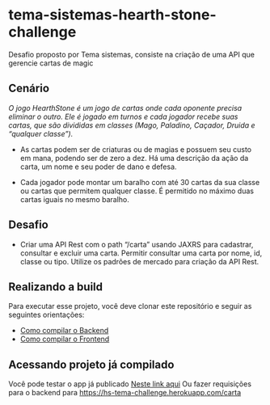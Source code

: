 # tema-sistemas-hearth-stone-challenge
Desafio proposto por Tema sistemas, consiste na criação de uma API que gerencie cartas de magic

## Cenário ##
_O jogo HearthStone é um jogo de cartas onde cada oponente precisa eliminar o
outro. Ele é jogado em turnos e cada jogador recebe suas cartas, que são divididas em
classes (Mago, Paladino, Caçador, Druida e “qualquer classe”)._

- As cartas podem ser de criaturas ou de magias e possuem seu custo em mana,
podendo ser de zero a dez. Há uma descrição da ação da carta, um nome e seu
poder de dano e defesa.

- Cada jogador pode montar um baralho com até 30 cartas da sua classe ou cartas
que permitem qualquer classe. É permitido no máximo duas cartas iguais no
mesmo baralho.

## Desafio ##
- Criar  uma  API  Rest  com o path “/carta”  usando  JAXRS  para  cadastrar,  consultar  e 
excluir uma carta. Permitir consultar uma carta por nome, id, classe ou tipo. Utilize os 
padrões de mercado para criação da API Rest. 

## Realizando a build ##
Para executar esse projeto, você deve clonar este repositório e seguir as seguintes orientações:
 - [Como compilar o Backend](https://github.com/jonasdsg/tema-sistemas-hearth-stone-challenge/tree/main/hearth-stone-back#readme)
 - [Como compilar o Frontend](https://github.com/jonasdsg/tema-sistemas-hearth-stone-challenge/tree/main/hearth-stone-front#readme)

## Acessando projeto já compilado
Você pode testar o app já publicado [Neste link aqui](https://jonasdsg.github.io/tema-sistemas-hearth-stone-challenge/)
Ou fazer requisições para o backend para https://hs-tema-challenge.herokuapp.com/carta
